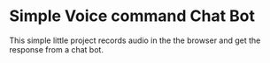 # Simple Voice command Chat Bot

This simple little project records audio in the the browser and get the response from a chat bot.
